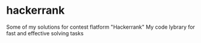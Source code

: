 # hackerrank
Some of my solutions for contest flatform "Hackerrank"
My code lybrary for fast and effective solving tasks
